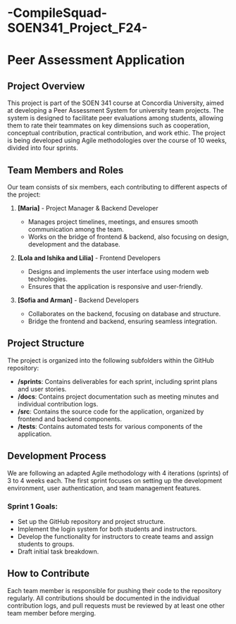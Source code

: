 # -CompileSquad-SOEN341_Project_F24-
# Peer Assessment Application

## Project Overview
This project is part of the SOEN 341 course at Concordia University, aimed at developing a Peer Assessment System for university team projects. The system is designed to facilitate peer evaluations among students, allowing them to rate their teammates on key dimensions such as cooperation, conceptual contribution, practical contribution, and work ethic. The project is being developed using Agile methodologies over the course of 10 weeks, divided into four sprints.

## Team Members and Roles
Our team consists of six members, each contributing to different aspects of the project:

1. **[Maria]** - Project Manager & Backend Developer
   - Manages project timelines, meetings, and ensures smooth communication among the team.
   - Works on the bridge of frontend & backend, also focusing on design, development and the database.

2. **[Lola and Ishika and Lilia]** - Frontend Developers
   - Designs and implements the user interface using modern web technologies.
   - Ensures that the application is responsive and user-friendly.

3. **[Sofia and Arman]** - Backend Developers
   - Collaborates on the backend, focusing on database and structure.
   - Bridge the frontend and backend, ensuring seamless integration.


## Project Structure
The project is organized into the following subfolders within the GitHub repository:

- **/sprints**: Contains deliverables for each sprint, including sprint plans and user stories.
- **/docs**: Contains project documentation such as meeting minutes and individual contribution logs.
- **/src**: Contains the source code for the application, organized by frontend and backend components.
- **/tests**: Contains automated tests for various components of the application.

## Development Process
We are following an adapted Agile methodology with 4 iterations (sprints) of 3 to 4 weeks each. The first sprint focuses on setting up the development environment, user authentication, and team management features.

### Sprint 1 Goals:
- Set up the GitHub repository and project structure.
- Implement the login system for both students and instructors.
- Develop the functionality for instructors to create teams and assign students to groups.
- Draft initial task breakdown.

## How to Contribute
Each team member is responsible for pushing their code to the repository regularly. All contributions should be documented in the individual contribution logs, and pull requests must be reviewed by at least one other team member before merging.
